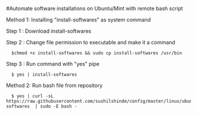 #Automate software installations on Ubuntu/Mint with remote bash script 

Method 1: Installing "install-softwares" as system command

Step 1 : Download install-softwares

Step 2 : Change file permission to executable and make it a command

      $chmod +x install-softwares && sudo cp install-softwares /usr/bin
Step 3 : Run command with "yes" pipe

      $ yes | install-softwares
      
Method 2: Run bash file from repository

      $ yes | curl -sL https://raw.githubusercontent.com/sushilshinde/config/master/linux/ubuntu/install-softwares  | sudo -E bash - 

